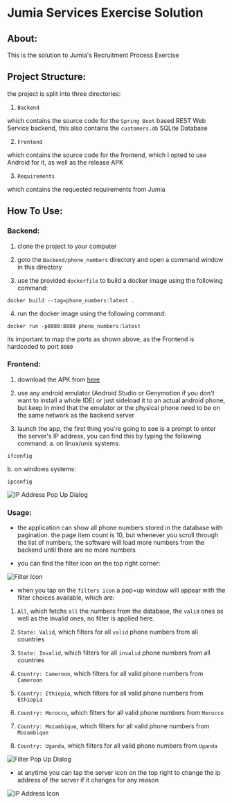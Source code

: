 # Jumia Services Exercise Solution

## About:
This is the solution to Jumia's Recruitment Process Exercise

## Project Structure:
the project is split into three directories:

1. `Backend`

which contains the source code for the `Spring Boot` based REST Web Service backend, this also contains the `customers.db` SQLite Database

2. `Frontend`

which contains the source code for the frontend, which I opted to use Android for it, as well as the release APK

3. `Requirements`

which contains the requested requirements from Jumia

## How To Use:

### Backend:

1. clone the project to your computer

2. goto the `Backend/phone_numbers` directory and open a command window in this directory

3. use the provided `dockerfile` to build a docker image using the following command:

```shell
docker build --tag=phone_numbers:latest .
```

4. run the docker image using the following command:

```shell
docker run -p8080:8080 phone_numbers:latest
```

its important to map the ports as shown above, as the Frontend is hardcoded to port `8080`

### Frontend:
1. download the APK from [here](https://raw.githubusercontent.com/abdalmoniem/JumiaServicesTest/master/FrontEnd/JumiasTaskPhoneNumberViewer/APK/phoneNumbersClient.apk)

2. use any android emulator (Android Studio or Genymotion if you don't want to install a whole IDE) or just sideload it to an actual android phone, but keep in mind that the emulator or the physical phone need to be on the same network as the backend server

3. launch the app, the first thing you're going to see is a prompt to enter the server's IP address, you can find this by typing the following command:
a. on linux/unix systems:
```shell
ifconfig
```
b. on windows systems:
```shell
ipconfig
```

![IP Address Pop Up Dialog](https://raw.githubusercontent.com/abdalmoniem/JumiaServicesTest/master/Screenshots/ipAddressPopUpDialog.png)

### Usage:

* the application can show all phone numbers stored in the database with pagination. the page item count is 10, but whenever you scroll through the list of numbers, the software will load more numbers from the backend until there are no more numbers

* you can find the filter icon on the top right corner:

![Filter Icon](https://raw.githubusercontent.com/abdalmoniem/JumiaServicesTest/master/Screenshots/filtersIcon.png)

* when you tap on the `filters icon` a pop=up window will appear with the filter choices available, which are:

1. `All`, which fetchs `all` the numbers from the database, the `valid` ones as well as the invalid ones, no filter is applied here.

2. `State: Valid`, which filters for all `valid` phone numbers from all countries

3. `State: Invalid`, which filters for all `invalid` phone numbers from all countries

4. `Country: Cameroon`, which filters for all valid phone numbers from `Cameroon`

5. `Country: Ethiopia`, which filters for all valid phone numbers from `Ethiopia`

6. `Country: Morocco`, which filters for all valid phone numbers from `Morocco`

7. `Country: Mozambique`, which filters for all valid phone numbers from `Mozambique`

8. `Country: Uganda`, which filters for all valid phone numbers from `Uganda`

![Filter Pop Up Dialog](https://raw.githubusercontent.com/abdalmoniem/JumiaServicesTest/master/Screenshots/filtersPopUpDialog.png)

* at anytime you can tap the server icon on the top right to change the ip address of the server if it changes for any reason

![IP Address Icon](https://raw.githubusercontent.com/abdalmoniem/JumiaServicesTest/master/Screenshots/ipAddressIcon.png)
